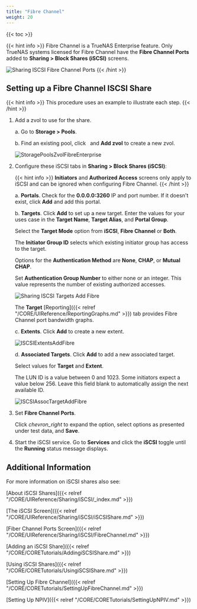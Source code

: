 ```yaml
---
title: "Fibre Channel"
weight: 20
---
```


{{< toc >}}

{{< hint info >}}
Fibre Channel is a TrueNAS Enterprise feature. Only TrueNAS systems licensed for Fibre Channel have the **Fibre Channel Ports** added to **Sharing > Block Shares (iSCSI)** screens.

![Sharing ISCSI Fibre Channel Ports](/images/CORE/12.0/SharingISCSIFibreChannelPorts.png "Sharing ISCSI Fibre Channel Ports")
{{< /hint >}}

## Setting up a Fibre Channel ISCSI Share 

{{< hint info >}}
This procedure uses an example to illustrate each step. 
{{< /hint >}}


1. Add a zvol to use for the share. 

   a. Go to **Storage > Pools**.
   
   b. Find an existing pool, click <i class="fa fa-ellipsis-v" aria-hidden="true" title="Options"></i>&nbsp;</i> and **Add zvol** to create a new zvol. 
   
   ![StoragePoolsZvolFibreEnterprise](/images/CORE/12.0/StoragePoolsZvolFibreEnterprise.png "Creating a Zvol for Fibre Channel")

2. Configure these iSCSI tabs in **Sharing > Block Shares (iSCSI)**:
   
   {{< hint info >}}
   **Initiators** and **Authorized Access** screens only apply to iSCSI and can be ignored when configuring Fibre Channel.
   {{< /hint >}}
   
   a. **Portals**. Check for the **0.0.0.0:3260** IP and port number. If it doesn't exist, click **Add** and add this portal.

   b. **Targets**. Click **Add** to set up a new target. Enter the values for your uses case in the **Target Name**, **Target Alias**, and **Portal Group**. 

      Select the **Target Mode** option from **iSCSI**, **Fibre Channel** or **Both**.

      The **Initiator Group ID** selects which existing initiator group has access to the target.
      
      Options for the **Authentication Method** are **None**, **CHAP**, or **Mutual CHAP**. 
     
      Set **Authentication Group Number** to either none or an integer. This value represents the number of existing authorized accesses.
       
      ![Sharing ISCSI Targets Add Fibre](/images/CORE/12.0/SharingISCSITargetsAddFibre.png "ISCSI Targets: Fibre")
 
      The **Target** [Reporting]({{< relref "/CORE/UIReference/ReportingGraphs.md" >}}) tab provides Fibre Channel port bandwidth graphs.
   
   c. **Extents**. Click **Add** to create a new extent.
      
      ![ISCSIExtentsAddFibre](/images/CORE/12.0/ISCSIExtentsAddFibre.png "ISCSI Extents Add Fibre")

   d. **Associated Targets**. Click **Add** to add a new associated target. 
   
      Select values for **Target** and **Extent**. 

      The LUN ID is a value between 0 and 1023. Some initiators expect a value below 256. Leave this field blank to automatically assign the next available ID.
      
      ![ISCSIAssocTargetAddFibre](/images/CORE/12.0/ISCSIAssocTargetAddFibre.png "ISCSI Assoc Target: Add Fibre")

3. Set **Fibre Channel Ports**.

   Click <i class="material-icons" aria-hidden="true" title="Expand">chevron_right</i> to expand the option, select options as presented under test data, and **Save**.

4. Start the iSCSI service. Go to **Services** and click the **iSCSI** toggle until the **Running** status message displays.

## Additional Information

For more information on iSCSI shares also see:

[About iSCSI Shares]({{< relref "/CORE/UIReference/Sharing/iSCSI/_index.md" >}})

[The iSCSI Screen]({{< relref "/CORE/UIReference/Sharing/iSCSI/iSCSIShare.md" >}})

[Fiber Channel Ports Screen]({{< relref "/CORE/UIReference/Sharing/iSCSI/FibreChannel.md" >}})

[Adding an iSCSI Share]({{< relref "/CORE/CORETutorials/AddingiSCSIShare.md" >}}) 

[Using iSCSI Shares]({{< relref "/CORE/CORETutorials/UsingiSCSIShare.md" >}})

[Setting Up Fibre Channel]({{< relref "/CORE/CORETutorials/SettingUpFibreChannel.md" >}})

[Setting Up NPIV]({{< relref "/CORE/CORETutorials/SettingUpNPIV.md" >}})

